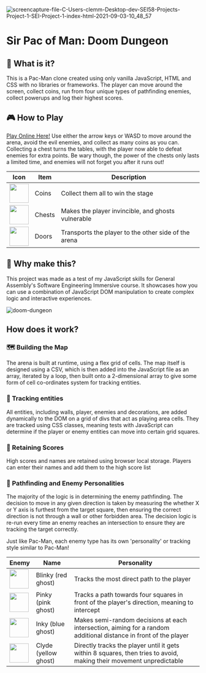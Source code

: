 ![screencapture-file-C-Users-clemm-Desktop-dev-SEI58-Projects-Project-1-SEI-Project-1-index-html-2021-09-03-10_48_57](https://user-images.githubusercontent.com/25615907/131986303-c9f73828-9402-4c74-b89f-b12a018fd1a4.png)

# Sir Pac of Man: Doom Dungeon

## 🤔 What is it?
This is a Pac-Man clone created using only vanilla JavaScript, HTML and CSS with no libraries or frameworks. The player can move around the screen, collect coins, run from four unique types of pathfinding enemies, collect powerups and log their highest scores.

## 🎮 How to Play 
[Play Online Here!](https://clemmurphy.github.io/Doom-Dungeon/)
Use either the arrow keys or WASD to move around the arena, avoid the evil enemies, and collect as many coins as you can. Collecting a chest turns the tables, with the player now able to defeat enemies for extra points. Be wary though, the power of the chests only lasts a limited time, and enemies will not forget you after it runs out!

|Icon| Item | Description |
|--|--|--|
| <img src="https://user-images.githubusercontent.com/25615907/131993277-6dcbceec-ed4b-4c2f-b6cc-2f79529a6236.png" width="50" /> | Coins | Collect them all to win the stage |
| <img src="https://user-images.githubusercontent.com/25615907/131993284-55f141bd-cc1b-43b8-a8ea-07634da51c50.gif" width="50" /> | Chests | Makes the player invincible, and ghosts vulnerable |
| <img src="https://user-images.githubusercontent.com/25615907/131993295-34fb0f1b-6592-4a97-a389-6622edf24884.png" width="50" /> | Doors | Transports the player to the other side of the arena |

## 🤖 Why make this?
This project was made as a test of my JavaScript skills for General Assembly's Software Engineering Immersive course. It showcases how you can use a combination of JavaScript DOM manipulation to create complex logic and interactive experiences.

![doom-dungeon](https://user-images.githubusercontent.com/25615907/132006627-5447dd78-17b4-49a2-8b59-188aacc31108.gif)

## How does it work?
### 🗺️ Building the Map
The arena is built at runtime, using a flex grid of cells. The map itself is designed using a CSV, which is then added into the JavaScript file as an array, iterated by a loop, then built onto a 2-dimensional array to give some form of cell co-ordinates system for tracking entities.

### 👾 Tracking entities
All entities, including walls, player, enemies and decorations, are added dynamically to the DOM on a grid of divs that act as playing area cells. They are tracked using CSS classes, meaning tests with JavaScript can determine if the player or enemy entities can move into certain grid squares.

### 🧮 Retaining Scores
High scores and names are retained using browser local storage. Players can enter their names and add them to the high score list

### 👹 Pathfinding and Enemy Personalities
The majority of the logic is in determining the enemy pathfinding. The decision to move in any given direction is taken by measuring the whether X or Y axis is furthest from the target square, then ensuring the correct direction is not through a wall or other forbidden area. The decision logic is re-run every time an enemy reaches an intersection to ensure they are tracking the target correctly.

Just like Pac-Man, each enemy type has its own 'personality' or tracking style similar to Pac-Man!

| Enemy | Name | Personality |
|--|--|--|
| <img src="https://user-images.githubusercontent.com/25615907/131990067-0b76a4e9-5a30-4f2f-8ad7-f1da24fcfcc7.gif" width="50" /> | Blinky (red ghost) | Tracks the most direct path to the player |
| <img src="https://user-images.githubusercontent.com/25615907/131990240-6e88cfaf-1194-4e23-8ae6-627d69e60b1d.gif" width="50" /> | Pinky (pink ghost) | Tracks a path towards four squares in front of the player's direction, meaning to intercept |
| <img src="https://user-images.githubusercontent.com/25615907/131990192-5bb4de4c-295c-4c25-99f1-82ca7b75cc3c.gif" width="50" /> | Inky (blue ghost) | Makes semi-random decisions at each intersection, aiming for a random additional distance in front of the player |
| <img src="https://user-images.githubusercontent.com/25615907/131990117-ecbd6490-5bae-4364-af2e-21114490aa03.gif" width="50" /> | Clyde (yellow ghost) | Directly tracks the player until it gets within 8 squares, then tries to avoid, making their movement unpredictable |
